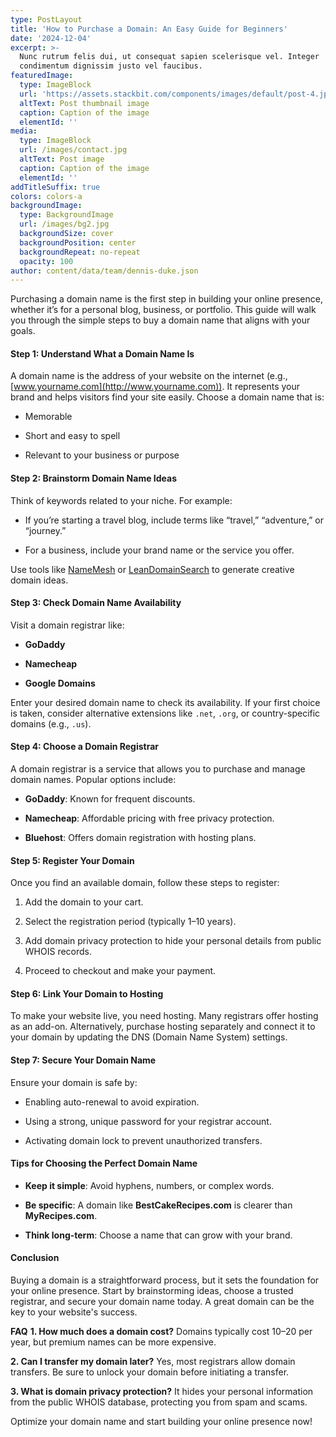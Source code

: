 ```yaml
---
type: PostLayout
title: 'How to Purchase a Domain: An Easy Guide for Beginners'
date: '2024-12-04'
excerpt: >-
  Nunc rutrum felis dui, ut consequat sapien scelerisque vel. Integer
  condimentum dignissim justo vel faucibus.
featuredImage:
  type: ImageBlock
  url: 'https://assets.stackbit.com/components/images/default/post-4.jpeg'
  altText: Post thumbnail image
  caption: Caption of the image
  elementId: ''
media:
  type: ImageBlock
  url: /images/contact.jpg
  altText: Post image
  caption: Caption of the image
  elementId: ''
addTitleSuffix: true
colors: colors-a
backgroundImage:
  type: BackgroundImage
  url: /images/bg2.jpg
  backgroundSize: cover
  backgroundPosition: center
  backgroundRepeat: no-repeat
  opacity: 100
author: content/data/team/dennis-duke.json
---
```

Purchasing a domain name is the first step in building your online presence, whether it’s for a personal blog, business, or portfolio. This guide will walk you through the simple steps to buy a domain name that aligns with your goals.



#### **Step 1: Understand What a Domain Name Is**

A domain name is the address of your website on the internet (e.g., [www.yourname.com](http://www.yourname.com)). It represents your brand and helps visitors find your site easily. Choose a domain name that is:

*   Memorable

*   Short and easy to spell

*   Relevant to your business or purpose



#### **Step 2: Brainstorm Domain Name Ideas**

Think of keywords related to your niche. For example:

*   If you’re starting a travel blog, include terms like “travel,” “adventure,” or “journey.”

*   For a business, include your brand name or the service you offer.

Use tools like [NameMesh](https://www.namemesh.com) or [LeanDomainSearch](https://www.leandomainsearch.com) to generate creative domain ideas.



#### **Step 3: Check Domain Name Availability**

Visit a domain registrar like:

*   **GoDaddy**

*   **Namecheap**

*   **Google Domains**

Enter your desired domain name to check its availability. If your first choice is taken, consider alternative extensions like `.net`, `.org`, or country-specific domains (e.g., `.us`).



#### **Step 4: Choose a Domain Registrar**

A domain registrar is a service that allows you to purchase and manage domain names. Popular options include:

*   **GoDaddy**: Known for frequent discounts.

*   **Namecheap**: Affordable pricing with free privacy protection.

*   **Bluehost**: Offers domain registration with hosting plans.



#### **Step 5: Register Your Domain**

Once you find an available domain, follow these steps to register:

1.  Add the domain to your cart.

2.  Select the registration period (typically 1–10 years).

3.  Add domain privacy protection to hide your personal details from public WHOIS records.

4.  Proceed to checkout and make your payment.



#### **Step 6: Link Your Domain to Hosting**

To make your website live, you need hosting. Many registrars offer hosting as an add-on. Alternatively, purchase hosting separately and connect it to your domain by updating the DNS (Domain Name System) settings.



#### **Step 7: Secure Your Domain Name**

Ensure your domain is safe by:

*   Enabling auto-renewal to avoid expiration.

*   Using a strong, unique password for your registrar account.

*   Activating domain lock to prevent unauthorized transfers.



#### **Tips for Choosing the Perfect Domain Name**

*   **Keep it simple**: Avoid hyphens, numbers, or complex words.

*   **Be specific**: A domain like **BestCakeRecipes.com** is clearer than **MyRecipes.com**.

*   **Think long-term**: Choose a name that can grow with your brand.



#### **Conclusion**

Buying a domain is a straightforward process, but it sets the foundation for your online presence. Start by brainstorming ideas, choose a trusted registrar, and secure your domain name today. A great domain can be the key to your website's success.



**FAQ**
**1. How much does a domain cost?**
Domains typically cost $10–$20 per year, but premium names can be more expensive.

**2. Can I transfer my domain later?**
Yes, most registrars allow domain transfers. Be sure to unlock your domain before initiating a transfer.

**3. What is domain privacy protection?**
It hides your personal information from the public WHOIS database, protecting you from spam and scams.



Optimize your domain name and start building your online presence now!
